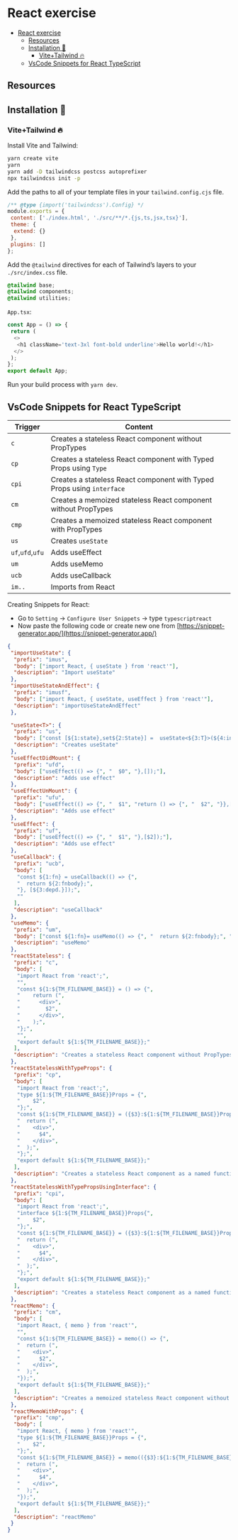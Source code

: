# React exercise

- [React exercise](#react-exercise)
  - [Resources](#resources)
  - [Installation 🌼](#installation-)
    - [Vite+Tailwind 🔥](#vitetailwind-)
  - [VsCode Snippets for React TypeScript](#vscode-snippets-for-react-typescript)

## Resources

## Installation 🌼

### Vite+Tailwind 🔥

Install Vite and Tailwind:

```bash
yarn create vite
yarn
yarn add -D tailwindcss postcss autoprefixer
npx tailwindcss init -p
```

Add the paths to all of your template files in your `tailwind.config.cjs` file.

```javascript
/** @type {import('tailwindcss').Config} */
module.exports = {
 content: ['./index.html', './src/**/*.{js,ts,jsx,tsx}'],
 theme: {
  extend: {}
 },
 plugins: []
};

```

Add the `@tailwind` directives for each of Tailwind’s layers to your `./src/index.css` file.

```css
@tailwind base;
@tailwind components;
@tailwind utilities;
```

`App.tsx`:

```typescript
const App = () => {
 return (
  <>
   <h1 className='text-3xl font-bold underline'>Hello world!</h1>
  </>
 );
};
export default App;

```

Run your build process with `yarn dev`.

## VsCode Snippets for React TypeScript

<table>
<thead>
  <tr>
    <th>Trigger</th>
    <th>Content</th>
  </tr>
</thead>
<tbody>
  <tr>
    <td><code>c</code></td>
    <td>Creates a stateless React component without PropTypes</td>
  </tr>
  <tr>
    <td><code>cp</code></td>
    <td>Creates a stateless React component with Typed Props using <code>Type</code></td>
  </tr>
   <tr>
    <td><code>cpi</code></td>
    <td>Creates a stateless React component with Typed Props using <code>interface</code></td>
  </tr>
   <tr>
    <td><code>cm</code></td>
    <td>Creates a memoized stateless React component without PropTypes</td>
  </tr>

 <tr>
    <td><code>cmp</code></td>
    <td>Creates a memoized stateless React component with PropTypes</td>
  </tr>
 <tr>
    <td><code>us</code></td>
    <td>Creates <code>useState</code></td>
  </tr>
   <tr>
    <td><code>uf</code>,<code>ufd</code>,<code>ufu</code></td>
    <td>Adds useEffect</td>
  </tr>
   <tr>
    <td><code>um</code></td>
    <td>Adds useMemo</td>
  </tr>
  <tr>
    <td><code>ucb</code></td>
    <td>Adds useCallback</td>
  </tr>
   <tr>
    <td><code>im..</code></td>
    <td>Imports from React</td>
  </tr>
</tbody>
</table>

Creating Snippets for React:

- Go to `Setting` -> `Configure User Snippets` -> type `typescriptreact`
- Now paste the following code or create new one from [https://snippet-generator.app/](https://snippet-generator.app/)

```json
{
 "importUseState": {
  "prefix": "imus",
  "body": ["import React, { useState } from 'react'"],
  "description": "Import useState"
 },
 "importUseStateAndEffect": {
  "prefix": "imusf",
  "body": ["import React, { useState, useEffect } from 'react'"],
  "description": "importUseStateAndEffect"
 },

 "useState<T>": {
  "prefix": "us",
  "body": ["const [${1:state},set${2:State}] =  useState<${3:T}>(${4:init});"],
  "description": "Creates useState"
 },
 "useEffectDidMount": {
  "prefix": "ufd",
  "body": ["useEffect(() => {", "  $0", "},[]);"],
  "description": "Adds use effect"
 },
 "useEffectUnMount": {
  "prefix": "ufu",
  "body": ["useEffect(() => {", "  $1", "return () => {", "  $2", "}},[$3]);"],
  "description": "Adds use effect"
 },
 "useEffect": {
  "prefix": "uf",
  "body": ["useEffect(() => {", "  $1", "},[$2]);"],
  "description": "Adds use effect"
 },
 "useCallback": {
  "prefix": "ucb",
  "body": [
   "const ${1:fn} = useCallback(() => {",
   "  return ${2:fnbody};",
   "}, [${3:depd.}]);",
   ""
  ],
  "description": "useCallback"
 },
 "useMemo": {
  "prefix": "um",
  "body": ["const ${1:fn}= useMemo(() => {", "  return ${2:fnbody};", " }, [${3:depd.}]);"],
  "description": "useMemo"
 },
 "reactStateless": {
  "prefix": "c",
  "body": [
   "import React from 'react';",
   "",
   "const ${1:${TM_FILENAME_BASE}} = () => {",
   "    return (",
   "      <div>",
   "        $2",
   "      </div>",
   "    );",
   "};",
   "",
   "export default ${1:${TM_FILENAME_BASE}};"
  ],
  "description": "Creates a stateless React component without PropTypes"
 },
 "reactStatelessWithTypeProps": {
  "prefix": "cp",
  "body": [
   "import React from 'react';",
   "type ${1:${TM_FILENAME_BASE}}Props = {",
   "    $2",
   "};",
   "const ${1:${TM_FILENAME_BASE}} = ({$3}:${1:${TM_FILENAME_BASE}}Props) => {",
   "  return (",
   "    <div>",
   "      $4",
   "    </div>",
   "  );",
   "};",
   "export default ${1:${TM_FILENAME_BASE}};"
  ],
  "description": "Creates a stateless React component as a named function with Typed Props using Type"
 },
 "reactStatelessWithTypePropsUsingInterface": {
  "prefix": "cpi",
  "body": [
   "import React from 'react';",
   "interface ${1:${TM_FILENAME_BASE}}Props{",
   "    $2",
   "};",
   "const ${1:${TM_FILENAME_BASE}} = ({$3}:${1:${TM_FILENAME_BASE}}Props) => {",
   "  return (",
   "    <div>",
   "      $4",
   "    </div>",
   "  );",
   "};",
   "export default ${1:${TM_FILENAME_BASE}};"
  ],
  "description": "Creates a stateless React component as a named function with Typed Props using interface"
 },
 "reactMemo": {
  "prefix": "cm",
  "body": [
   "import React, { memo } from 'react'",
   "",
   "const ${1:${TM_FILENAME_BASE}} = memo(() => {",
   "  return (",
   "    <div>",
   "      $2",
   "    </div>",
   "  );",
   "});",
   "export default ${1:${TM_FILENAME_BASE}};"
  ],
  "description": "Creates a memoized stateless React component without PropTypes and ES6 module system"
 },
 "reactMemoWithProps": {
  "prefix": "cmp",
  "body": [
   "import React, { memo } from 'react'",
   "type ${1:${TM_FILENAME_BASE}}Props = {",
   "    $2",
   "};",
   "const ${1:${TM_FILENAME_BASE}} = memo(({$3}:${1:${TM_FILENAME_BASE}}Props) => {",
   "  return (",
   "    <div>",
   "      $4",
   "    </div>",
   "  );",
   "});",
   "export default ${1:${TM_FILENAME_BASE}};"
  ],
  "description": "reactMemo"
 }
}

```
